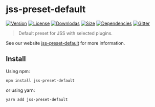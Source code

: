 # jss-preset-default

[![Version](https://img.shields.io/npm/v/jss-preset-default.svg?style=flat)](https://npmjs.org/package/jss-preset-default)
[![License](https://img.shields.io/npm/l/jss-preset-default.svg?style=flat)](https://github.com/cssinjs/jss/blob/master/LICENSE)
[![Downlodas](https://img.shields.io/npm/dm/jss-preset-default.svg?style=flat)](https://npmjs.org/package/jss-preset-default)
[![Size](https://img.shields.io/bundlephobia/minzip/jss-preset-default.svg?style=flat)](https://npmjs.org/package/jss-preset-default)
[![Dependencies](https://img.shields.io/david/cssinjs/jss.svg?path=packages%2Fjss-preset-default&style=flat)](https://npmjs.org/package/jss-preset-default)
[![Gitter](https://badges.gitter.im/JoinChat.svg)](https://gitter.im/cssinjs/lobby)

> Default preset for JSS with selected plugins.

See our website [jss-preset-default](https://cssinjs.org/jss-preset-default?v=v10.0.0-alpha.13) for more information.

## Install

Using npm:

```sh
npm install jss-preset-default
```

or using yarn:

```sh
yarn add jss-preset-default
```
